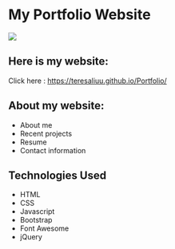 # My Portfolio Website
<a href="https://teresaliuu.github.io/Portfolio/"><img src="https://media.giphy.com/media/3o6ZtpxSZbQRRnwCKQ/giphy.gif"></a>


## Here is my website:
Click here : https://teresaliuu.github.io/Portfolio/

## About my website:
- About me
- Recent projects
- Resume
- Contact information

## Technologies Used
- HTML
- CSS
- Javascript
- Bootstrap
- Font Awesome
- jQuery








